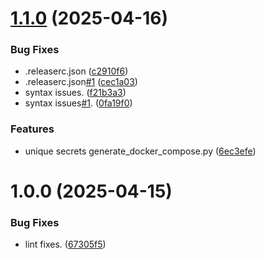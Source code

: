 # [1.1.0](https://github.com/frankie336/entities/compare/v1.0.0...v1.1.0) (2025-04-16)


### Bug Fixes

* .releaserc.json ([c2910f6](https://github.com/frankie336/entities/commit/c2910f6c8cd99393815b15ba7cb2804ac9889f52))
* .releaserc.json[#1](https://github.com/frankie336/entities/issues/1) ([cec1a03](https://github.com/frankie336/entities/commit/cec1a034d62ae71fd6286ec36479143475d0024b))
* syntax issues. ([f21b3a3](https://github.com/frankie336/entities/commit/f21b3a375df72c1af27a3446251de3990bd5d4c7))
* syntax issues[#1](https://github.com/frankie336/entities/issues/1). ([0fa19f0](https://github.com/frankie336/entities/commit/0fa19f05d87d9f7287df485fcb303f83808064e9))


### Features

* unique secrets generate_docker_compose.py ([6ec3efe](https://github.com/frankie336/entities/commit/6ec3efe0599326c2a851d22a020dfe788a963b56))

# 1.0.0 (2025-04-15)


### Bug Fixes

* lint fixes. ([67305f5](https://github.com/frankie336/entities/commit/67305f5b9fd01fece73f40145d90a163c1a95a71))
